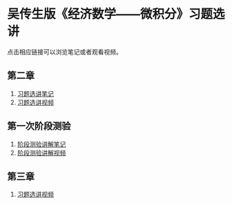 # 吴传生版《经济数学——微积分》习题选讲

点击相应链接可以浏览笔记或者观看视频。

## 第二章

1.  <a href='./doc/EX_C2.pdf'>习题选讲笔记</a>
2. <a href='https://www.bilibili.com/video/BV14i4y1L7eM/'>习题选讲视频</a>

## 第一次阶段测验

1.  <a href='./doc/EX_ex1.pdf'>阶段测验讲解笔记</a>
2.  <a href='https://www.bilibili.com/video/BV17t4y1Y7EP/'>阶段测验讲解视频</a>

## 第三章

1.  <a href='./doc/EX_C3.html'>习题选讲视频</a>



